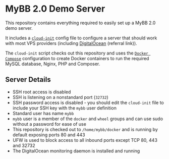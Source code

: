 # MyBB 2.0 Demo Server

This repository contains everything required to easily set up a MyBB 2.0 demo server.

It includes a [`cloud-init`](https://cloud-init.io) config file to configure a server that should work with most VPS providers (including [DigitalOcean](https://m.do.co/c/b7464e9e7f12) (referral link)).

The `cloud-init` script checks out this repository and uses the [`Docker Compose`](https://docs.docker.com/compose/) configuration to create Docker containers to run the required MySQL database, Nginx, PHP and Composer.

## Server Details

- SSH root access is disabled
- SSH is listening on a nonstandard port (`32732`)
- SSH password access is disabled - you should edit the `cloud-init` file to include your SSH key with the `mybb` user definition
- Standard user has name `mybb`
- `mybb` user is a member of the `docker` and `wheel` groups and can use sudo without a password for ease of use
- This repository is checked out to `/home/mybb/docker` and is running by default exposing ports 80 and 443
- UFW is used to block access to all inbound ports except TCP 80, 443 and 32732
- The DigitalOcean monitoring daemon is installed and running